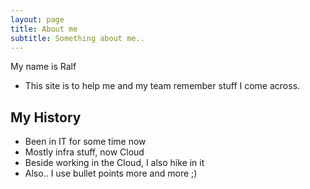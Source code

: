```yaml
---
layout: page
title: About me
subtitle: Something about me..
---
```


My name is Ralf

- This site is to help me and my team remember stuff I come across.

## My History

- Been in IT for some time now
- Mostly infra stuff, now Cloud
- Beside working in the Cloud, I also hike in it
- Also.. I use bullet points more and more ;)

<a rel="me" href="https://hachyderm.io/@dblan"></a>
<a rel="me" href="https://mstdn.social/@dblan"></a>
<a rel="me" href="https://techie.community/@dblan"></a>
